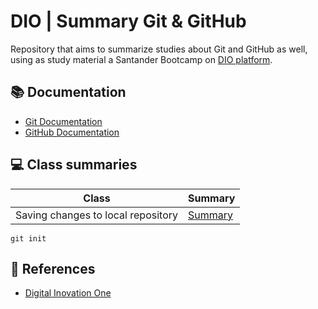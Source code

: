 
# DIO | Summary Git & GitHub

Repository that aims to summarize studies about Git and GitHub as well, using as study material a Santander Bootcamp on [DIO platform](https://web.dio.me).

## 📚 Documentation
- [Git Documentation](https://git-scm.com/doc)
- [GitHub Documentation](https://docs.github.com/en)

## 💻 Class summaries

| Class | Summary |
|-------|---------|
|Saving changes to local repository|[Summary]()|

```
git init
```

## 🔎 References

- [Digital Inovation One]()